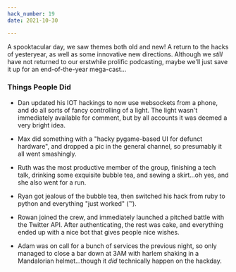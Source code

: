 ```yaml
---
hack_number: 19
date: 2021-10-30

---
```


A spooktacular day, we saw themes both old and new! A return to the hacks of yesteryear, as well as some innovative new directions. Although we _still_ have not returned to our erstwhile prolific podcasting, maybe we'll just save it up for an end-of-the-year mega-cast...

### Things People Did

- Dan updated his IOT hackings to now use websockets from a phone, and do all sorts of fancy controlling of a light. The light wasn't immediately available for comment, but by all accounts it was deemed a very bright idea.

- Max did something with a "hacky pygame-based UI for defunct hardware", and dropped a pic in the general channel, so presumably it all went smashingly.

- Ruth was the most productive member of the group, finishing a tech talk, drinking some exquisite bubble tea, and sewing a skirt...oh yes, and she also went for a run.

- Ryan got jealous of the bubble tea, then switched his hack from ruby to python and everything "just worked" (:tm:).

- Rowan joined the crew, and immediately launched a pitched battle with the Twitter API. After authenticating, the rest was cake, and everything ended up with a nice bot that gives people nice wishes.

- Adam was on call for a bunch of services the previous night, so only managed to close a bar down at 3AM with harlem shaking in a Mandalorian helmet...though it _did_ technically happen on the hackday.
